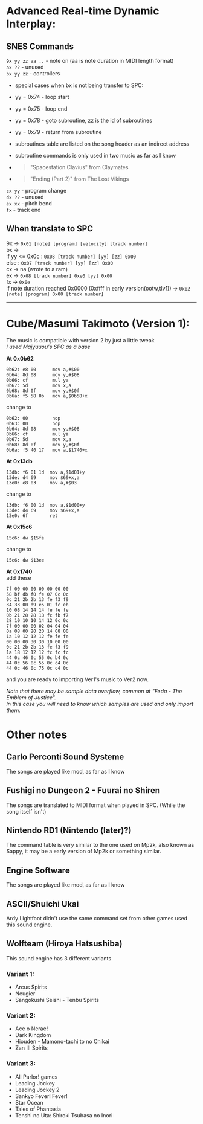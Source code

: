 # Advanced Real-time Dynamic Interplay:

## SNES Commands

```9x yy zz aa ..``` - note on (aa is note duration in MIDI length format)  
```ax ??``` - unused  
```bx yy zz``` - controllers
- special cases when bx is not being transfer to SPC:
- yy = 0x74 - loop start
- yy = 0x75 - loop end
- yy = 0x78 - goto subroutine, zz is the id of subroutines
- yy = 0x79 - return from subroutine

- subroutines table are listed on the song header as an indirect address
- subroutine commands is only used in two music as far as I know
- >"Spacestation Clavius" from Claymates
- >"Ending (Part 2)" from The Lost Vikings
  
```cx yy``` - program change  
```dx ??``` - unused  
```ex xx``` - pitch bend  
```fx``` - track end

## When translate to SPC

9x -> ```0x01 [note] [program] [velocity] [track number]```  
bx ->   
if yy <= 0x0c : ```0x08 [track number] [yy] [zz] 0x00```  
else : ```0x07 [track number] [yy] [zz] 0x00```  
cx -> na (wrote to a ram)  
ex -> ```0x08 [track number] 0xe0 [yy] 0x00```  
fx -> ```0x0e```  
if note duration reached 0x0000 (0xffff in early version(ootw,tlv1)) -> ```0x02 [note] [program] 0x00 [track number]```  

***

# Cube/Masumi Takimoto (Version 1):
The music is compatible with version 2 by just a little tweak  
*I used Majyuuou's SPC as a base*

**At 0x0b62**
```
0b62: e8 00      mov a,#$00
0b64: 8d 08      mov y,#$08
0b66: cf         mul ya
0b67: 5d         mov x,a
0b68: 8d 0f      mov y,#$0f
0b6a: f5 58 0b   mov a,$0b58+x
```
change to
```
0b62: 00         nop
0b63: 00         nop
0b64: 8d 08      mov y,#$08
0b66: cf         mul ya
0b67: 5d         mov x,a
0b68: 8d 0f      mov y,#$0f
0b6a: f5 40 17   mov a,$1740+x
```  

**At 0x13db**
```
13db: f6 01 1d  mov a,$1d01+y
13de: d4 69     mov $69+x,a
13e0: e8 03     mov a,#$03
```  
change to
```
13db: f6 00 1d  mov a,$1d00+y
13de: d4 69     mov $69+x,a
13e0: 6f        ret
```

**At 0x15c6**
```
15c6: dw $15fe
```
change to
```
15c6: dw $13ee
```

**At 0x1740**  
add these
```
7f 00 00 00 00 00 00 00
58 bf db f0 fe 07 0c 0c
0c 21 2b 2b 13 fe f3 f9
34 33 00 d9 e5 01 fc eb
10 08 14 14 14 fe fe fe
0b 21 28 28 18 fc fb f7
28 10 10 10 14 12 0c 0c
7f 00 00 00 02 04 04 04
0a 08 00 20 20 14 08 00
1a 10 12 12 12 fe fe fe
00 00 00 30 30 10 00 00
0c 21 2b 2b 13 fe f3 f9
1a 18 12 12 12 fc fc fc
44 0c 46 0c 55 0c b4 0c
44 0c 56 0c 55 0c c4 0c
44 0c 46 0c 75 0c c4 0c
```  

and you are ready to importing Ver1's music to Ver2 now.  

*Note that there may be sample data overflow, common at "Feda - The Emblem of Justice".  
In this case you will need to know which samples are used and only import them.*

# Other notes

## Carlo Perconti Sound Systeme
The songs are played like mod, as far as I know
## Fushigi no Dungeon 2 - Fuurai no Shiren
The songs are translated to MIDI format when played in SPC. (While the song itself isn't)
## Nintendo RD1 (Nintendo (later)?)
The command table is very similar to the one used on Mp2k, also known as Sappy, it may be a early version of Mp2k or something similar.
## Engine Software
The songs are played like mod, as far as I know
## ASCII/Shuichi Ukai
Ardy Lightfoot didn't use the same command set from other games used this sound engine.
## Wolfteam (Hiroya Hatsushiba)
This sound engine has 3 different variants  
### Variant 1:
- Arcus Spirits
- Neugier
- Sangokushi Seishi - Tenbu Spirits
### Variant 2:
- Ace o Nerae!
- Dark Kingdom
- Hiouden - Mamono-tachi to no Chikai
- Zan III Spirits
### Variant 3:
- All Parlor! games
- Leading Jockey
- Leading Jockey 2
- Sankyo Fever! Fever!
- Star Ocean
- Tales of Phantasia
- Tenshi no Uta: Shiroki Tsubasa no Inori
